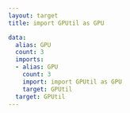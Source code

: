 ```yaml
---
layout: target
title: import GPUtil as GPU

data:
  alias: GPU
  count: 3
  imports:
  - alias: GPU
    count: 3
    import: import GPUtil as GPU
    target: GPUtil
  target: GPUtil
---
```

